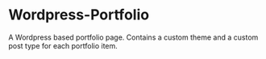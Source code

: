 # Wordpress-Portfolio
A Wordpress based portfolio page. Contains a custom theme and a custom post type for each portfolio item.
